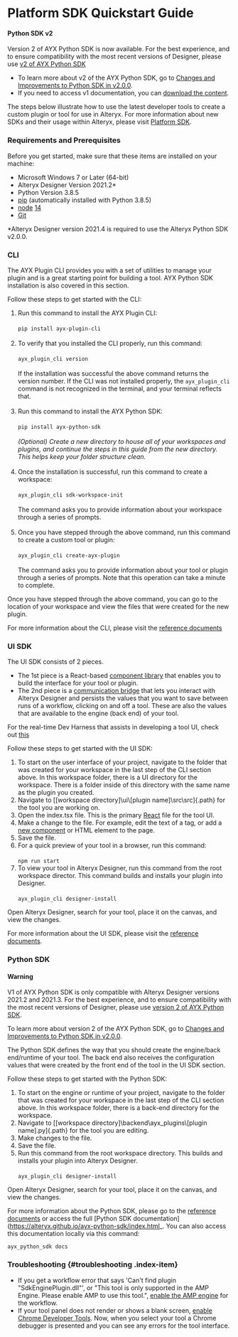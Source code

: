 # Platform SDK Quickstart Guide

#### Python SDK v2

Version 2 of AYX Python SDK is now available. For the best experience,
and to ensure compatibility with the most recent versions of Designer,
please use [v2 of AYX Python
SDK](https://help.alteryx.com/developer-help/ayx-python-sdk-v2)

-   To learn more about v2 of the AYX Python SDK, go to [Changes and
    Improvements to Python SDK in
    v2.0.0](https://help.alteryx.com/developer-help/changes-and-improvements-python-sdk-v2).
-   If you need to access v1 documentation, you can [download the
    content](https://help.alteryx.com/sites/default/files/2022-02/1.0_0.zip).

The steps below illustrate how to use the latest developer tools to
create a custom plugin or tool for use in Alteryx. For more information
about new SDKs and their usage within Alteryx, please visit [Platform
SDK](https://help.alteryx.com/developer-help/platform-sdk).

### Requirements and Prerequisites

Before you get started, make sure that these items are installed on your
machine:

-   Microsoft Windows 7 or Later (64-bit)
-   Alteryx Designer Version 2021.2\*
-   Python Version 3.8.5
-   [pip](https://pypi.org/) (automatically installed with Python 3.8.5)
-   [node](https://nodejs.org/en/download/) [14](https://nodejs.org/en/blog/release/v14.17.3/)
-   [Git](https://git-scm.com/downloads)

\*Alteryx Designer version 2021.4 is required to use the Alteryx Python
SDK v2.0.0.

### CLI

The AYX Plugin CLI provides you with a set of utilities to manage your
plugin and is a great starting point for building a tool. AYX Python SDK
installation is also covered in this section.

Follow these steps to get started with the CLI:

1.  Run this command to install the AYX Plugin CLI:\
    \
    `pip install ayx-plugin-cli`\
     
2.  To verify that you installed the CLI properly, run this command:\
    \
    `ayx_plugin_cli version`\
    \
    If the installation was successful the above command returns the
    version number. If the CLI was not installed properly, the
    `ayx_plugin_cli` command is not recognized in the terminal, and your
    terminal reflects that.\
     
3.  Run this command to install the AYX Python SDK:\
    \
    `pip install ayx-python-sdk`\
    \
    *(Optional) Create a new directory to house all of your workspaces
    and plugins, and continue the steps in this guide from the new
    directory. This helps keep your folder structure clean.*\
     
4.  Once the installation is successful, run this command to create a
    workspace:\
    \
    `ayx_plugin_cli sdk-workspace-init`\
    \
    The command asks you to provide information about your workspace
    through a series of prompts.\
     
5.  Once you have stepped through the above command, run this command to
    create a custom tool or plugin:\
    \
    `ayx_plugin_cli create-ayx-plugin`\
    \
    The command asks you to provide information about your tool or
    plugin through a series of prompts. Note that this operation can
    take a minute to complete.

Once you have stepped through the above command, you can go to the
location of your workspace and view the files that were created for the
new plugin.

For more information about the CLI, please visit the [reference
documents](https://help.alteryx.com/developer-help/ayx-plugin-cli-overview)

### UI SDK

The UI SDK consists of 2 pieces.

-   The 1st piece is a React-based [component
    library](https://alteryx.github.io/alteryx-ui/)
    that enables you to build the interface for your tool or plugin.
-   The 2nd piece is a [communication
    bridge](https://alteryx.github.io/react-comms/)
    that lets you interact with Alteryx Designer and persists the values
    that you want to save between runs of a workflow, clicking on and
    off a tool. These are also the values that are available to the
    engine (back end) of your tool.

For the real-time Dev Harness that assists in developing a tool UI,
check
out [this](https://github.com/alteryx/dev-harness)

Follow these steps to get started with the UI SDK:

1.  To start on the user interface of your project, navigate to the
    folder that was created for your workspace in the last step of the
    CLI section above. In this workspace folder, there is a UI directory
    for the workspace. There is a folder inside of this directory with
    the same name as the plugin you created.
2.  Navigate to [\[workspace directory\]\\ui\\\[plugin
    name\]\\src\\src]{.path} for the tool you are working on.
3.  Open the index.tsx file. This is the primary
    [React](https://reactjs.org/)
    file for the tool UI.
4.  Make a change to the file. For example, edit the text of a tag, or
    add a [new
    component](https://alteryx.github.io/alteryx-ui/)
    or HTML element to the page.
5.  Save the file.
6.  For a quick preview of your tool in a browser, run this command:\
    \
    `npm run start`
7.  To view your tool in Alteryx Designer, run this command from the
    root workspace director. This command builds and installs your
    plugin into Designer.\
    \
    `ayx_plugin_cli designer-install`

Open Alteryx Designer, search for your tool, place it on the canvas, and
view the changes.

For more information about the UI SDK, please visit the [reference
documents](https://alteryx.github.io/alteryx-ui/).


### Python SDK

#### Warning
V1 of AYX Python SDK is only compatible with Alteryx Designer versions
2021.2 and 2021.3. For the best experience, and to ensure compatibility
with the most recent versions of Designer, please use [version 2 of AYX
Python
SDK](https://help.alteryx.com/developer-help/ayx-python-sdk-v2).

To learn more about version 2 of the AYX Python SDK, go to [Changes and
Improvements to Python SDK in
v2.0.0](https://help.alteryx.com/developer-help/changes-and-improvements-python-sdk-v2).


The Python SDK defines the way that you should create the engine/back
end/runtime of your tool. The back end also receives the configuration
values that were created by the front end of the tool in the UI SDK
section.

Follow these steps to get started with the Python SDK:

1.  To start on the engine or runtime of your project, navigate to the
    folder that was created for your workspace in the last step of the
    CLI section above. In this workspace folder, there is a back-end
    directory for the workspace.
2.  Navigate to [\[workspace directory\]\\backend\\ayx_plugins\\\[plugin
    name\].py]{.path} for the tool you are editing.
3.  Make changes to the file.
4.  Save the file.
5.  Run this command from the root workspace directory. This builds and
    installs your plugin into Alteryx Designer.\
    \
    `ayx_plugin_cli designer-install`

Open Alteryx Designer, search for your tool, place it on the canvas, and
view the changes.

For more information about the Python SDK, please go to the [reference
documents](https://help.alteryx.com/developer-help/ayx-python-sdk) or access the full [Python
SDK documentation](https://alteryx.github.io/ayx-python-sdk/index.html_.
You can also access this documentation locally via this command:

`ayx_python_sdk docs`


### Troubleshooting {#troubleshooting .index-item}

-   If you get a workflow error that says 'Can\'t find plugin
    \"SdkEnginePlugin.dll\"\', or \"This tool is only supported in the
    AMP Engine. Please enable AMP to use this tool.\", [enable the AMP
    engine](https://help.alteryx.com/20223/designer/alteryx-amp-engine)
    for the workflow.
-   If your tool panel does not render or shows a blank screen, [enable
    Chrome Developer
    Tools](https://help.alteryx.com/developer-help/html-developer-tools).
    Now, when you select your tool a Chrome debugger is presented and
    you can see any errors for the tool interface.